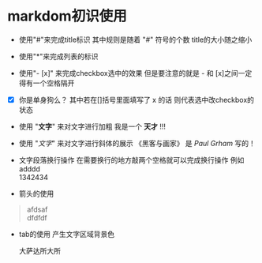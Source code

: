 # markdom初识使用


* 使用"#"来完成title标识 其中规则是随着 "#" 符号的个数 title的大小随之缩小

* 使用"*"来完成列表的标识 

* 使用"- [x]" 来完成checkbox选中的效果  但是要注意的就是 - 和 [x]之间一定得有一个空格隔开

- [x] 你是单身狗么？  其中若在[]括号里面填写了 x 的话 则代表选中改checkbox的状态

* 使用 "**文字**" 来对文字进行加粗   我是一个 **天才** !!!

* 使用 "*文字*" 来对文字进行斜体的展示 《黑客与画家》 是 *Paul Grham* 写的！

* 文字段落换行操作 在需要换行的地方敲两个空格就可以完成换行操作 例如 adddd  
	1342434

* 箭头的使用 

> afdsaf  
  dfdfdf


* tab的使用  产生文字区域背景色

	大萨达所大所